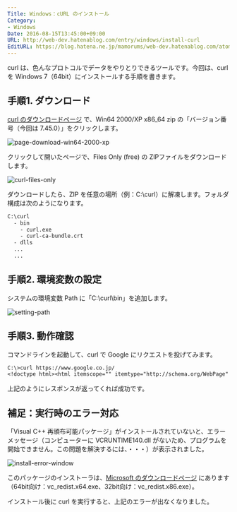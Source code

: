 ```yaml
---
Title: Windows：cURL のインストール
Category:
- Windows
Date: 2016-08-15T13:45:00+09:00
URL: http://web-dev.hatenablog.com/entry/windows/install-curl
EditURL: https://blog.hatena.ne.jp/mamorums/web-dev.hatenablog.com/atom/entry/10328749687179200904
---
```


curl は、色んなプロトコルでデータをやりとりできるツールです。今回は、curl を Windows 7（64bit）にインストールする手順を書きます。

## 手順1. ダウンロード
[curl のダウンロードページ](http://curl.haxx.se/download.html) で、Win64 2000/XP x86_64 zip の「バージョン番号（今回は 7.45.0）」をクリックします。

![page-download-win64-2000-xp](http://cdn-ak.f.st-hatena.com/images/fotolife/m/mamorums/20160815/20160815154413.png)

クリックして開いたページで、Files Only (free) の ZIPファイルをダウンロードします。

![curl-files-only](http://cdn-ak.f.st-hatena.com/images/fotolife/m/mamorums/20160815/20160815154414.png)

ダウンロードしたら、ZIP を任意の場所（例：C:\curl）に解凍します。フォルダ構成は次のようになります。

```txt
C:\curl
  - bin
    - curl.exe
    - curl-ca-bundle.crt
  - dlls
  ...
  ...
```


## 手順2. 環境変数の設定
システムの環境変数 Path に「C:\curl\bin」を追加します。

![setting-path](http://cdn-ak.f.st-hatena.com/images/fotolife/m/mamorums/20160815/20160815154415.png)


## 手順3. 動作確認
コマンドラインを起動して、curl で Google にリクエストを投げてみます。

```txt
C:\>curl https://www.google.co.jp/
<!doctype html><html itemscope="" itemtype="http://schema.org/WebPage" lang="ja"><head><meta content="世界中のあらゆる情報を検索するためのツールを提供しています。・・・省略・・・
```

上記のようにレスポンスが返ってくれば成功です。


## 補足：実行時のエラー対応
「Visual C++ 再頒布可能パッケージ」がインストールされていないと、エラーメッセージ（コンピューターに VCRUNTIME140.dll がないため、プログラムを開始できません。この問題を解決するには、・・・）が表示されました。

![install-error-window](http://cdn-ak.f.st-hatena.com/images/fotolife/m/mamorums/20160815/20160815154416.png)

このパッケージのインストーラは、[Microsoft のダウンロードページ](https://www.microsoft.com/ja-jp/download/details.aspx?id=48145) にあります（64bit向け：vc\_redist.x64.exe、32bit向け：vc\_redist.x86.exe）。

インストール後に curl を実行すると、上記のエラーが出なくなりました。
